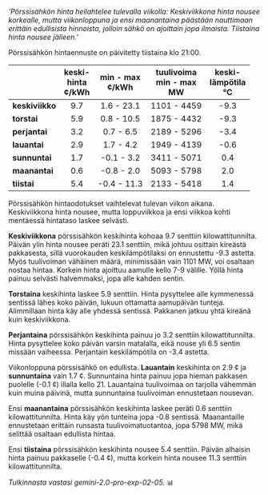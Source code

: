 *'Pörssisähkön hinta heilahtelee tulevalla viikolla: Keskiviikkona hinta nousee korkealle, mutta viikonloppuna ja ensi maanantaina päästään nauttimaan erittäin edullisista hinnoista, jolloin sähkö on ajoittain jopa ilmaista. Tiistaina hinta nousee jälleen.'*


Pörssisähkön hintaennuste on päivitetty tiistaina klo 21:00.

|   | keski-<br>hinta<br>¢/kWh | min - max<br>¢/kWh | tuulivoima<br>min - max<br>MW | keski-<br>lämpötila<br>°C |
|:-------------|:----------------:|:----------------:|:-------------:|:-------------:|
| **keskiviikko** | 9.7 | 1.6 - 23.1 | 1101 - 4459 | -9.3 |
| **torstai**     | 5.9 | 0.8 - 10.5 | 1875 - 4432 | -9.3 |
| **perjantai**    | 3.2 | 0.7 - 6.5  | 2189 - 5296 | -3.4 |
| **lauantai**    | 2.9 | 1.7 - 4.2  | 1949 - 4139 | -0.6 |
| **sunnuntai**   | 1.7 | -0.1 - 3.2 | 3411 - 5071 |  0.4 |
| **maanantai**   | 0.6 | -0.8 - 2.0 | 5093 - 5798 |  2.0 |
| **tiistai**     | 5.4 | -0.4 - 11.3| 2133 - 5418 |  1.4 |

Pörssisähkön hintaodotukset vaihtelevat tulevan viikon aikana. Keskiviikkona hinta nousee, mutta loppuviikkoa ja ensi viikkoa kohti mentäessä hintataso laskee selvästi.

**Keskiviikkona** pörssisähkön keskihinta kohoaa 9.7 senttiin kilowattitunnilta. Päivän ylin hinta nousee peräti 23.1 senttiin, mikä johtuu osittain kireästä pakkasesta, sillä vuorokauden keskilämpötilaksi on ennustettu -9.3 astetta. Myös tuulivoiman vähäinen määrä, minimissään vain 1101 MW, voi osaltaan nostaa hintaa. Korkein hinta ajoittuu aamulle kello 7-9 välille. Yöllä hinta painuu selvästi halvemmaksi, jopa alle kahden sentin.

**Torstaina** keskihinta laskee 5.9 senttiin. Hinta pysyttelee alle kymmenessä sentissä lähes koko päivän, lukuun ottamatta aamupäivän tunteja. Alimmillaan hinta käy alle yhdessä sentissä. Pakkanen jatkuu yhtä kireänä kuin keskiviikkona.

**Perjantaina** pörssisähkön keskihinta painuu jo 3.2 senttiin kilowattitunnilta. Hinta pysyttelee koko päivän varsin matalalla, eikä nouse yli 6.5 sentin missään vaiheessa. Perjantain keskilämpötila on -3.4 astetta.

Viikonloppuna pörssisähkö on edullista. **Lauantain** keskihinta on 2.9 ¢ ja **sunnuntaina** vain 1.7 ¢. Sunnuntaina hinta painuu jopa hieman pakkasen puolelle (-0.1 ¢) illalla kello 21. Lauantaina tuulivoimaa on tarjolla vähemmän kuin muina päivinä, mutta sunnuntaina tuulivoiman ennustetaan nousevan.

Ensi **maanantaina** pörssisähkön keskihinta laskee peräti 0.6 senttiin kilowattitunnilta. Hinta käy yön tunteina jopa -0.8 sentissä. Maanantaille ennustetaan erittäin runsasta tuulivoimatuotantoa, jopa 5798 MW, mikä selittää osaltaan edullista hintaa.

Ensi **tiistaina** pörssisähkön keskihinta nousee 5.4 senttiin. Päivän alhaisin hinta painuu pakkaselle (-0.4 ¢), mutta korkein hinta nousee 11.3 senttiin kilowattitunnilta.

*Tulkinnasta vastasi gemini-2.0-pro-exp-02-05.* 📊

